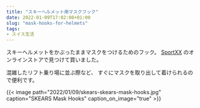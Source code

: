 ```yaml
---
title: "スキーヘルメット用マスクフック"
date: 2022-01-09T17:02:08+01:00
slug: "mask-hooks-for-helmets"
tags:
- スイス生活
---
```

スキーヘルメットをかぶったままマスクをつけるためのフック。
[SportXX](https://www.sportxx.ch/) のオンラインストアで見つけて買いました。

混雑したリフト乗り場に並ぶ際など、
すぐにマスクを取り出して着けられるので便利です。

{{< image
    path="2022/01/09/skears-skears-mask-hooks.jpg"
    caption="SKEARS Mask Hooks"
    caption_on_image="true" >}}
